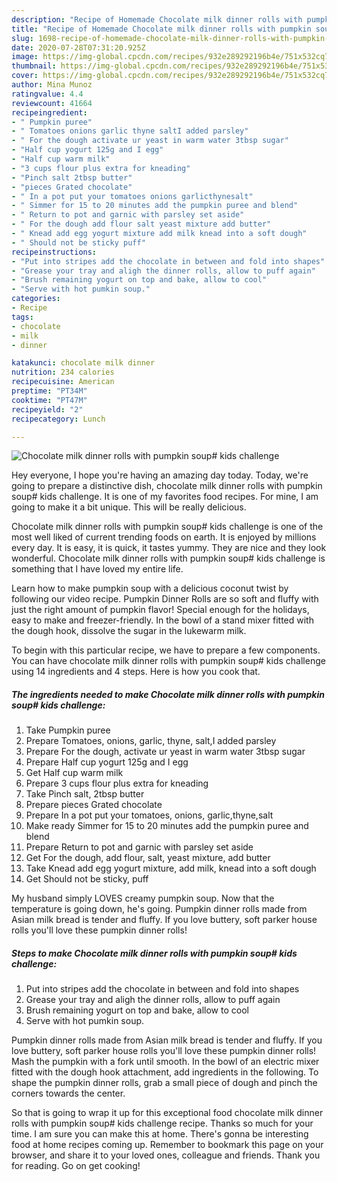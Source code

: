 ```yaml
---
description: "Recipe of Homemade Chocolate milk dinner rolls with pumpkin soup# kids challenge"
title: "Recipe of Homemade Chocolate milk dinner rolls with pumpkin soup# kids challenge"
slug: 1698-recipe-of-homemade-chocolate-milk-dinner-rolls-with-pumpkin-soup-kids-challenge
date: 2020-07-28T07:31:20.925Z
image: https://img-global.cpcdn.com/recipes/932e289292196b4e/751x532cq70/chocolate-milk-dinner-rolls-with-pumpkin-soup-kids-challenge-recipe-main-photo.jpg
thumbnail: https://img-global.cpcdn.com/recipes/932e289292196b4e/751x532cq70/chocolate-milk-dinner-rolls-with-pumpkin-soup-kids-challenge-recipe-main-photo.jpg
cover: https://img-global.cpcdn.com/recipes/932e289292196b4e/751x532cq70/chocolate-milk-dinner-rolls-with-pumpkin-soup-kids-challenge-recipe-main-photo.jpg
author: Mina Munoz
ratingvalue: 4.4
reviewcount: 41664
recipeingredient:
- " Pumpkin puree"
- " Tomatoes onions garlic thyne saltI added parsley"
- " For the dough activate ur yeast in warm water 3tbsp sugar"
- "Half cup yogurt 125g and I egg"
- "Half cup warm milk"
- "3 cups flour plus extra for kneading"
- "Pinch salt 2tbsp butter"
- "pieces Grated chocolate"
- " In a pot put your tomatoes onions garlicthynesalt"
- " Simmer for 15 to 20 minutes add the pumpkin puree and blend"
- " Return to pot and garnic with parsley set aside"
- " For the dough add flour salt yeast mixture add butter"
- " Knead add egg yogurt mixture add milk knead into a soft dough"
- " Should not be sticky puff"
recipeinstructions:
- "Put into stripes add the chocolate in between and fold into shapes"
- "Grease your tray and aligh the dinner rolls, allow to puff again"
- "Brush remaining yogurt on top and bake, allow to cool"
- "Serve with hot pumkin soup."
categories:
- Recipe
tags:
- chocolate
- milk
- dinner

katakunci: chocolate milk dinner 
nutrition: 234 calories
recipecuisine: American
preptime: "PT34M"
cooktime: "PT47M"
recipeyield: "2"
recipecategory: Lunch

---
```



![Chocolate milk dinner rolls with pumpkin soup# kids challenge](https://img-global.cpcdn.com/recipes/932e289292196b4e/751x532cq70/chocolate-milk-dinner-rolls-with-pumpkin-soup-kids-challenge-recipe-main-photo.jpg)

Hey everyone, I hope you're having an amazing day today. Today, we're going to prepare a distinctive dish, chocolate milk dinner rolls with pumpkin soup# kids challenge. It is one of my favorites food recipes. For mine, I am going to make it a bit unique. This will be really delicious.

Chocolate milk dinner rolls with pumpkin soup# kids challenge is one of the most well liked of current trending foods on earth. It is enjoyed by millions every day. It is easy, it is quick, it tastes yummy. They are nice and they look wonderful. Chocolate milk dinner rolls with pumpkin soup# kids challenge is something that I have loved my entire life.

Learn how to make pumpkin soup with a delicious coconut twist by following our video recipe. Pumpkin Dinner Rolls are so soft and fluffy with just the right amount of pumpkin flavor! Special enough for the holidays, easy to make and freezer-friendly. In the bowl of a stand mixer fitted with the dough hook, dissolve the sugar in the lukewarm milk.


To begin with this particular recipe, we have to prepare a few components. You can have chocolate milk dinner rolls with pumpkin soup# kids challenge using 14 ingredients and 4 steps. Here is how you cook that.

<!--inarticleads1-->

##### The ingredients needed to make Chocolate milk dinner rolls with pumpkin soup# kids challenge:

1. Take  Pumpkin puree
1. Prepare  Tomatoes, onions, garlic, thyne, salt,I added parsley
1. Prepare  For the dough, activate ur yeast in warm water 3tbsp sugar
1. Prepare Half cup yogurt 125g and I egg
1. Get Half cup warm milk
1. Prepare 3 cups flour plus extra for kneading
1. Take Pinch salt, 2tbsp butter
1. Prepare pieces Grated chocolate
1. Prepare  In a pot put your tomatoes, onions, garlic,thyne,salt
1. Make ready  Simmer for 15 to 20 minutes add the pumpkin puree and blend
1. Prepare  Return to pot and garnic with parsley set aside
1. Get  For the dough, add flour, salt, yeast mixture, add butter
1. Take  Knead add egg yogurt mixture, add milk, knead into a soft dough
1. Get  Should not be sticky, puff


My husband simply LOVES creamy pumpkin soup. Now that the temperature is going down, he&#39;s going. Pumpkin dinner rolls made from Asian milk bread is tender and fluffy. If you love buttery, soft parker house rolls you&#39;ll love these pumpkin dinner rolls! 

<!--inarticleads2-->

##### Steps to make Chocolate milk dinner rolls with pumpkin soup# kids challenge:

1. Put into stripes add the chocolate in between and fold into shapes
1. Grease your tray and aligh the dinner rolls, allow to puff again
1. Brush remaining yogurt on top and bake, allow to cool
1. Serve with hot pumkin soup.


Pumpkin dinner rolls made from Asian milk bread is tender and fluffy. If you love buttery, soft parker house rolls you&#39;ll love these pumpkin dinner rolls! Mash the pumpkin with a fork until smooth. In the bowl of an electric mixer fitted with the dough hook attachment, add ingredients in the following. To shape the pumpkin dinner rolls, grab a small piece of dough and pinch the corners towards the center. 

So that is going to wrap it up for this exceptional food chocolate milk dinner rolls with pumpkin soup# kids challenge recipe. Thanks so much for your time. I am sure you can make this at home. There's gonna be interesting food at home recipes coming up. Remember to bookmark this page on your browser, and share it to your loved ones, colleague and friends. Thank you for reading. Go on get cooking!
